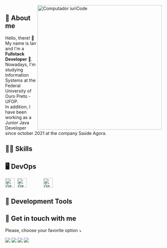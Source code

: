 <img src="https://raw.githubusercontent.com/MicaelliMedeiros/micaellimedeiros/master/image/computer-illustration.png" min-width="400px" max-width="400px" width="400px" align="right" alt="Computador iuriCode">

## 🥷 About me
<p align="left"> 
  Hello, there! 👋<br>My name is Ian and I'm a <strong>Fullstack Developer</strong> 🚀.<br>
  Nowadays, I'm studying Information Systems at the Federal University of Ouro Preto - UFOP.<br>
  In addition, I have been working as a Junior Java Developer since october 2021 at the company Saúde Agora.
</p>

## 👨‍💻 Skills
<p align="left">

</p>

## 🖥️ DevOps
<p align="left">
    <img src="https://git-scm.com/images/logos/downloads/Git-Icon-1788C.png" alt="Git" width="30px" style="margin-right: 5px" />
    <img src="https://cdn-icons-png.flaticon.com/512/25/25231.png" alt="GitHub" width="30px" style="margin-right: 50px" />
    <img src="https://cdn.iconscout.com/icon/free/png-256/gitlab-3628793-3030155.png" alt="GitLab" width="30px" style="margin-right: 5px" />
</p>

## 💼 Development Tools
<p align="left">
  
</p>

## 💌 Get in touch with me
<p align="left">
   Please, choose your favorite option ⤵️
</p>

<p align="left">
  <a href="mailto: ilangkammer16@gmail.com" alt="Gmail" target="_blank">
  <img src="https://img.shields.io/badge/-Gmail-FF0000?style=flat-square&labelColor=FF0000&logo=gmail&logoColor=white&link=ilangkammer16@gmail.com" /></a>

  <a href="https://www.linkedin.com/in/ian-langkammer-batista-a32b79169/" alt="Linkedin" target="_blank">
  <img src="https://img.shields.io/badge/-Linkedin-0e76a8?style=flat-square&logo=Linkedin&logoColor=white&link=https://www.linkedin.com/in/ian-langkammer-batista-a32b79169/" /></a>

  <a href="https://api.whatsapp.com/send?phone=5533988459751" alt="WhatsApp" target="_blank">
  <img src="https://img.shields.io/badge/-WhatsApp-25d366?style=flat-square&labelColor=25d366&logo=whatsapp&logoColor=white&link=https://api.whatsapp.com/send?phone=5533988459751"/></a>

  <a href="https://www.instagram.com/ianlgk/" alt="Instagram" target="_blank">
  <img src="https://img.shields.io/badge/-Instagram-DF0174?style=flat-square&labelColor=DF0174&logo=instagram&logoColor=white&link=https://www.instagram.com/ianlgk/"/></a>
</p>  
